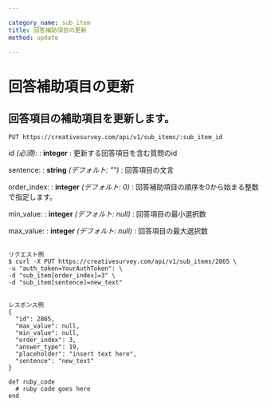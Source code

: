 ```yaml
---

category_name: sub_item
title: 回答補助項目の更新
method: update

---
```


# 回答補助項目の更新

## 回答項目の補助項目を更新します。

`PUT https://creativesurvey.com/api/v1/sub_items/:sub_item_id`

id _(必須)_:
: __integer__
: 更新する回答項目を含む質問のid

sentence:
: __string__ _(デフォルト: "")_
: 回答項目の文言

order_index:
: __integer__ _(デフォルト: 0)_
: 回答補助項目の順序を0から始まる整数で指定します。

min_value:
: __integer__ _(デフォルト: null)_
: 回答項目の最小選択数

max_value:
: __integer__ _(デフォルト: null)_
: 回答項目の最大選択数

~~~

リクエスト例
$ curl -X PUT https://creativesurvey.com/api/v1/sub_items/2865 \
-u "auth_token=YourAuthToken": \
-d "sub_item[order_index]=3" \
-d "sub_item[sentence]=new_text"


レスポンス例
{
  "id": 2865,
  "max_value": null,
  "min_value": null,
  "order_index": 3,
  "answer_type": 19,
  "placeholder": "insert text here",
  "sentence": "new_text"
}

~~~

~~~
def ruby_code
  # ruby code goes here
end
~~~

